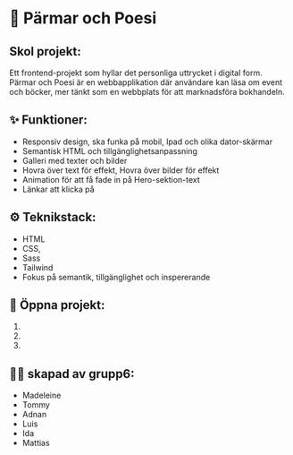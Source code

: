 # 📖 Pärmar och Poesi
## Skol projekt:
Ett frontend-projekt som hyllar det personliga uttrycket i digital form. 
Pärmar och Poesi är en webbapplikation där användare kan läsa om
event och böcker, mer tänkt som en webbplats för att marknadsföra bokhandeln.

## ✨ Funktioner:
- Responsiv design, ska funka på mobil, Ipad och olika dator-skärmar
- Semantisk HTML och tillgänglighetsanpassning
- Galleri med texter och bilder
- Hovra över text för effekt, Hovra över bilder för effekt
- Animation för att få fade in på Hero-sektion-text
- Länkar att klicka på
 
## ⚙️ Teknikstack:
- HTML
- CSS,
- Sass
- Tailwind
- Fokus på semantik, tillgänglighet och inspererande

## 🚀 Öppna projekt:
1.
2.
3.

## 👩‍💻 skapad av grupp6:
  - Madeleine
  - Tommy
  - Adnan
  - Luis
  - Ida
  - Mattias
    


  
